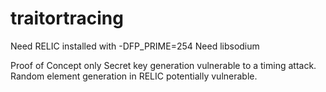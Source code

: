 # traitortracing

Need RELIC installed with -DFP_PRIME=254
Need libsodium

Proof of Concept only
Secret key generation vulnerable to a timing attack.
Random element generation in RELIC potentially vulnerable.